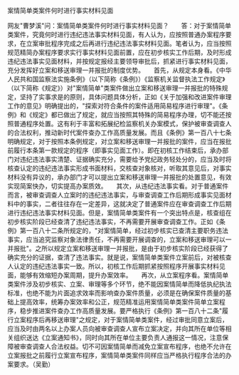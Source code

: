 案情简单类案件何时进行事实材料见面

网友"曹梦溪"问：案情简单类案件何时进行事实材料见面？　　答：对于案情简单类案件，究竟何时进行违纪违法事实材料见面，有人认为，应按照普通办案程序要求，在立案审批程序完成之后再进行违纪违法事实材料见面。笔者认为，应当按照规范精简办案程序要求实行事实材料见面前置，应在初步核实工作后期，及时形成违纪违法事实见面材料，并按规定报经主要领导审批后，抓紧进行事实材料见面，充分发挥好立案和移送审理一并报批的制度优势。　　首先，从规定本身看。《中华人民共和国监察法实施条例》（以下简称《条例》）《监察机关监督执法工作规定》（以下简称《规定》）对"案情简单"类案件做出立案和移送审理一并报批的特殊规定，坚持了实事求是的原则，具体问题具体分析，正如《关于加强和改进案件审理工作的意见》明确提出的，"探索对符合条件的案件适用简易程序进行审理"。《条例》和《规定》都已做出了规定，就应当按照其特殊的简易程序办理，切不能还按照普通程序处置。这有利于丰富和拓展纪检监察机关办案模式，保护被审查调查人的合法权利，推动新时代案件查办工作高质量发展。而且《条例》第一百八十七条明确规定，对于按照本条例规定，对立案和移送审理一并报批的案件，应当在报批前履行本条第一款规定的程序（即事实见面工作）。即在初核工作结束后，承办部门对违纪违法事实清楚、证据确实充分，需要给予党纪政务轻处分的，应当及时将核查认定的违纪违法事实形成书面材料，交核查对象核对，听取其意见后，对事实材料没有异议的，承办部门才可以提出立案和移送审理一并报批的处置意见，有效实现简案快办，切实提高办案质效。　　其次，从违纪违法事实看。对于普通案件而言，被审查调查人立案时的违纪违法事实，与审查调查工作后期形成事实见面材料中的事实，二者往往存在一定差异，这就决定了普通案件应在审查调查工作后期进行违纪违法事实材料见面。但是，案情简单类案件有一个突出特点是，核查组在初步核实阶段已经查清了违纪违法事实，不再需要开展审查调查工作。正如《条例》第一百八十二条所规定的，"对案情简单，经过初步核实已查清主要职务违法事实，应当追究监察对象法律责任，不再需要开展调查的，立案和移送审理可以一并报批"。之所以规定立案和移送审理一并报批，是由于初步核实阶段已经获得了确实充分的证据，查清了违法事实。就是说，案情简单类案件立案前后，对被核查人认定的违纪违法事实一致。所以，初核工作后期抓紧按照程序开展事实材料见面，能够有效缩短办案周期，提升办案效率。　　再次，从立案程序看。案情简单类案件涉及初步核实、立案、审理等多个环节，绝不能因案情简单而降低执纪执法标准，也绝不能为片面追求效率而影响查办案件质量，必须是在确保案件质量的基础上提高效率，统筹办案效率和公正，规范精准运用案情简单类案件简单立案程序，稳步推进案件查办工作高质量发展。要严格执行《条例》第一百八十二条"履行立案程序后再移送审理"之规定，对于案情简单类案件，经过审批同意立案后，应当及时由两名以上办案人员向被审查调查人宣布立案决定，并向其所在单位等相关组织送达《立案通知书》，同时向其所在单位主要负责人通报这一情况，注意保障被审查调查人合法权益。切不可因案情简单而减免立案宣布程序，也绝不允许在立案报批之前履行立案宣布程序，案情简单类案件同样应当严格执行程序合法的办案要求。（吴勤）
